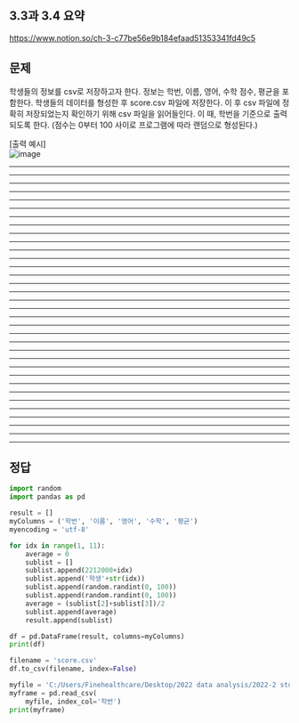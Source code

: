 ## 3.3과 3.4 요약  
https://www.notion.so/ch-3-c77be56e9b184efaad51353341fd49c5    

## 문제
학생들의 정보를 csv로 저장하고자 한다. 정보는 학번, 이름, 영어, 수학 점수, 평균을 포함한다.
학생들의 데이터를 형성한 후 score.csv 파일에 저장한다. 이 후 csv 파일에 정확히 저장되었는지 
확인하기 위해 csv 파일을 읽어들인다. 이 때, 학번을 기준으로 출력되도록 한다.
(점수는 0부터 100 사이로 프로그램에 따라 랜덤으로 형성된다.)

[출력 예시]   
![image](https://user-images.githubusercontent.com/101866090/205482110-c475f2a7-b7b0-4331-9dbc-4fafdd71ac23.png)

----
-----
----
----
----
----
----
-----
----
----
----
--------
-----
----
----
----
----
----
-----
----
----
----
----
----
-----
----
----
----
--------
-----
----
----
----
----
## 정답
```python   
import random
import pandas as pd

result = []
myColumns = ('학번', '이름', '영어', '수학', '평균')
myencoding = 'utf-8'

for idx in range(1, 11):
    average = 0
    sublist = []
    sublist.append(2212000+idx)
    sublist.append('학생'+str(idx))
    sublist.append(random.randint(0, 100))
    sublist.append(random.randint(0, 100))
    average = (sublist[2]+sublist[3])/2
    sublist.append(average)
    result.append(sublist)

df = pd.DataFrame(result, columns=myColumns)
print(df)

filename = 'score.csv'
df.to_csv(filename, index=False)

myfile = 'C:/Users/Finehealthcare/Desktop/2022 data analysis/2022-2 study/score.csv'
myframe = pd.read_csv(
    myfile, index_col='학번')
print(myframe)

```
